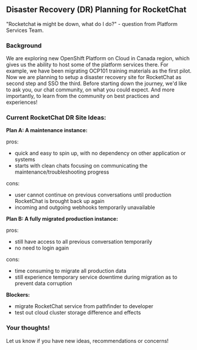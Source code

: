 ## Disaster Recovery (DR) Planning for RocketChat

"Rocketchat ~~is~~ might be down, what do I do?" - question from Platform Services Team.

### Background
We are exploring new OpenShift Platform on Cloud in Canada region, which gives us the ability to host some of the platform services there. For example, we have been migrating OCP101 training materials as the first pilot. Now we are planning to setup a disaster recovery site for RocketChat as second step and SSO the third. Before starting down the journey, we'd like to ask you, our chat community, on what you could expect. And more importantly, to learn from the community on best practices and experiences!

### Current RocketChat DR Site Ideas:

**Plan A: A maintenance instance:**

pros:
- quick and easy to spin up, with no dependency on other application or systems
- starts with clean chats focusing on communicating the maintenance/troubleshooting progress

cons:
- user cannot continue on previous conversations until production RocketChat is brought back up again
- incoming and outgoing webhooks temporarily unavailable

**Plan B: A fully migrated production instance:**

pros:
- still have access to all previous conversation temporarily
- no need to login again

cons:
- time consuming to migrate all production data
- still experience temporary service downtime during migration as to prevent data corruption

**Blockers:**
- migrate RocketChat service from pathfinder to developer
- test out cloud cluster storage difference and effects


### Your thoughts!
Let us know if you have new ideas, recommendations or concerns!
